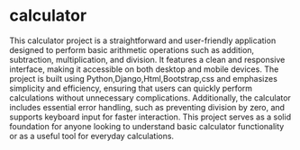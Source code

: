# calculator
This calculator project is a straightforward and user-friendly application designed to perform basic arithmetic operations such as addition, subtraction, multiplication, and division. It features a clean and responsive interface, making it accessible on both desktop and mobile devices. The project is built using Python,Django,Html,Bootstrap,css and emphasizes simplicity and efficiency, ensuring that users can quickly perform calculations without unnecessary complications. Additionally, the calculator includes essential error handling, such as preventing division by zero, and supports keyboard input for faster interaction. This project serves as a solid foundation for anyone looking to understand basic calculator functionality or as a useful tool for everyday calculations.

